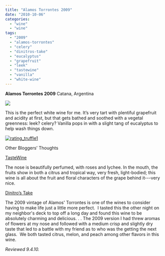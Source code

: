 ```yaml
---
title: "Alamos Torrontes 2009"
date: "2010-10-06"
categories:
  - "wine"
  - "wine"
tags:
  - "2009"
  - "alamos-torrontes"
  - "celery"
  - "dinitros-take"
  - "eucalyptus"
  - "grapefruit"
  - "leek"
  - "tastewine"
  - "vanilla"
  - "white-wine"
---
```


**Alamos Torrontes 2009** Catana, Argentina

![](http://www.thegourmez.com/gourmez/photos/alamostorrontes.jpg)

This is the perfect white wine for me. It’s very tart with plentiful grapefruit and acidity at first, but that gets bathed and soothed with a vegetal greenness: leek? celery? Vanilla pops in with a slight tang of eucalyptus to help wash things down.




<div class="caption">

[![](http://s3.amazonaws.com/thegourmez-wpmedia/2009/02/rating_truffle1.gif "rating_truffle1")](http://s3.amazonaws.com/thegourmez-wpmedia/2009/02/rating_truffle1.gif)</div>


Other Bloggers’ Thoughts

[TasteWine](http://rjwine.com/blog/2010/07/02/alamos-torrontes-2009/)

The nose is beautifully perfumed, with roses and lychee. In the mouth, the fruits show in both a citrus and tropical way, very fresh, light-bodied; this wine is all about the fruit and floral characters of the grape behind it---very nice.

[Dinitro’s Take](http://dinitro.blogspot.com/2010/07/great-summer-white-wine-2009-alamos.html)

The 2009 vintage of Alamos' Torrontes is one of the wines to consider having to make life just a little more perfect.  I tasted this the other night on my neighbor's deck to top off a long day and found this wine to be absolutely charming and delicious. . . The 2009 version I had threw aromas of flowers at my nose and followed with a medium crisp and slightly dry taste that led to a battle with my friend as to who was the getting the next glass.  We both tasted citrus, melon, and peach among other flavors in this wine.

_Reviewed 9.4.10._
